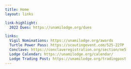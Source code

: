 ```yaml
---
title: Home
layout: links

link-highlight:
  2022 Dues: https://unamilodge.org/dues

links:
  Vigil Nominations: https://unamilodge.org/awards
  Turtle Power Pass: https://scoutingevent.com/525-22TP
  Conclave: https://conclaveregistration.org/section/ne5
  Lodge Calendar: https://unamilodge.org/calendar/
  Lodge Trading Post: https://unamilodge.org/tradingpost
---
```


